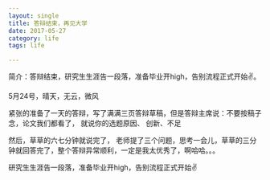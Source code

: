 ```yaml
---
layout: single
title: 答辩结束，再见大学
date: 2017-05-27
category: life
tags: life

---
```

简介：答辩结束，研究生生涯告一段落，准备毕业开high，告别流程正式开始✌️。


5月24号，晴天，无云，微风

紧张的准备了一天的答辩，写了满满三页答辩草稿，但是答辩主席说：不要按稿子念，论文我们都看了，
就说你的选题原因、
创新、不足

然后，草草的六七分钟就说完了，
老师提了三个问题，思考一会儿，草草的三分钟就回答完了，整个答辩异常顺利，一定是我太优秀了，啊哈哈。。。

研究生生涯告一段落，准备毕业开high，告别流程正式开始✌️

<!-- add content here -->
